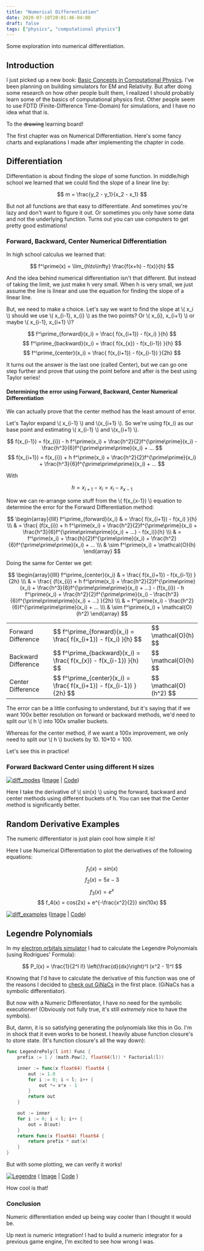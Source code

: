 ```yaml
---
title: "Numerical Differentiation"
date: 2020-07-10T20:01:46-04:00
draft: false
tags: ["physics", "computational physics"]
---
```


Some exploration into numerical differentiation.

<!--more-->

## Introduction 

I just picked up a new book: [Basic Concepts in Computational Physics](https://www.amazon.com/Concepts-Computational-Physics-Benjamin-Stickler/dp/3319272632/). I've been planning on building simulators for EM and Relativity. But after doing some research on how other people built them, I realized I should probably learn some of the basics of computational physics first. Other people seem to use FDTD (Finite-Difference Time-Domain) for simulations, and I have no idea what that is. 

To the <s>drawing</s> learning board!

The first chapter was on Numerical Differentiation. Here's some fancy charts and explanations I made after implementing the chapter in code.

## Differentiation

Differentiation is about finding the slope of some function. In middle/high school we learned that we could find the slope of a linear line by:

$$ m = \frac{y_2 - y_1}{x_2 - x_1} $$

But not all functions are that easy to differentiate. And sometimes you're lazy and don't want to figure it out. Or sometimes you only have some data and not the underlying function. Turns out you can use computers to get pretty good estimations!

### Forward, Backward, Center Numerical Differentiation

In high school calculus we learned that:

$$ f^\prime(x) = \lim_{h\to\infty} \frac{f(x+h) - f(x)}{h} $$

And the idea behind numerical differentiation isn't that different. But instead of taking the limit, we just make h very small. When h is very small, we just assume the line is linear and use the equation for finding the slope of a linear line.

But, we need to make a choice. Let's say we want to find the slope at \\( x_i \\) should we use \\( x_{i-1}, x_{i} \\) as the two points? Or \\( x_{i}, x_{i+1} \\) or maybe \\( x_{i-1}, x_{i+1} \\)?


$$ f^\prime_{forward}(x_i) = \frac{ f(x_{i+1}) - f(x_i) }{h} $$
$$ f^\prime_{backward}(x_i) = \frac{ f(x_{x}) - f(x_{i-1}) }{h} $$
$$ f^\prime_{center}(x_i) = \frac{ f(x_{i+1}) - f(x_{i-1}) }{2h} $$

It turns out the answer is the last one (called Center), but we can go one step further and prove that using the point before and after is the best using Taylor series!

#### Determining the error using Forward, Backward, Center Numerical Differentiation

We can actually prove that the center method has the least amount of error. 

Let's Taylor expand \\( x_{i-1} \\) and \\(x_{i+1} \\). So we're using f(x_i) as our base point and estimating \\( x_{i-1} \\) and \\(x_{i+1} \\).

$$ f(x_{i-1}) = f(x_{i}) - h f^\prime(x_i) + \frac{h^2}{2}f^{\prime\prime}(x_i) - \frac{h^3}{6}f^{\prime\prime\prime}(x_i) + ... $$
$$ f(x_{i+1}) = f(x_{i}) + h f^\prime(x_i) + \frac{h^2}{2}f^{\prime\prime}(x_i) + \frac{h^3}{6}f^{\prime\prime\prime}(x_i) + ... $$

With

$$ h = x_{i+1} - x_i = x_i - x_{x-1} $$

Now we can re-arrange some stuff from the \\( f(x_{x-1}) \\) equation to determine the error for the Forward Differentiation method:

$$ \begin{array}{llll} f^\prime_{forward}(x_i) 
& = \frac{ f(x_{i+1}) - f(x_i) }{h} \\\ 
& = \frac{ (f(x_{i}) + h f^\prime(x_i) + \frac{h^2}{2}f^{\prime\prime}(x_i) + \frac{h^3}{6}f^{\prime\prime\prime}(x_i) + ...) - f(x_i)}{h} \\\ 
& = f^\prime(x_i) + \frac{h}{2}f^{\prime\prime}(x_i) + \frac{h^2}{6}f^{\prime\prime\prime}(x_i) + ... \\\ 
& \sim  f^\prime(x_i) + \mathcal{O}(h) \end{array} $$

Doing the same for Center we get:

$$ \begin{array}{llll} f^\prime_{center}(x_i) 
& = \frac{ f(x_{i+1}) - f(x_{i-1}) }{2h} \\\ 
& = \frac{ (f(x_{i}) + h f^\prime(x_i) + \frac{h^2}{2}f^{\prime\prime}(x_i) + \frac{h^3}{6}f^{\prime\prime\prime}(x_i) + ...) - (f(x_{i}) - h f^\prime(x_i) + \frac{h^2}{2}f^{\prime\prime}(x_i) - \frac{h^3}{6}f^{\prime\prime\prime}(x_i) + ...) }{2h} \\\ 
& = f^\prime(x_i) - \frac{h^2}{6}f^{\prime\prime\prime}(x_i) + ... \\\ 
& \sim  f^\prime(x_i) + \mathcal{O}(h^2) \end{array} $$


<table>
    <tr>
        <td>
            Forward Difference
        </td>
        <td>
    $$ f^\prime_{forward}(x_i) = \frac{ f(x_{i+1}) - f(x_i) }{h} $$
        </td>
        <td>
            $$ \mathcal{O}(h) $$
        </td>
    </tr>
    <tr>
        <td>
            Backward Difference
        </td>
        <td>
    $$ f^\prime_{backward}(x_i) = \frac{ f(x_{x}) - f(x_{i-1}) }{h} $$
        </td>
        <td>
            $$ \mathcal{O}(h) $$
        </td>
    </tr>
     <tr>
        <td>
            Center Difference
        </td>
        <td>
    $$ f^\prime_{center}(x_i) = \frac{ f(x_{i+1}) - f(x_{i-1}) }{2h} $$
        </td>
        <td>
            $$ \mathcal{O}(h^2) $$
        </td>
    </tr>
</table>

The error can be a little confusing to understand, but it's saying that if we want 100x better resolution on forward or backward methods, we'd need to split our \\( h \\) into 100x smaller buckets. 

Whereas for the center method, if we want a 100x improvement, we only need to split our \\( h \\) buckets by 10. 10*10 = 100.

Let's see this in practice!

### Forward Backward Center using different H sizes

[![diff_modes](/multiple_h.png)](https://github.com/c0nrad/csim/blob/master/examples/diff_modes/multiple_h.png?raw=true)
([Image](https://github.com/c0nrad/csim/blob/master/examples/diff_modes/multiple_h.png) | [Code](https://github.com/c0nrad/csim/blob/master/examples/diff_modes/diff_modes.go))

Here I take the derivative of \\( sin(x) \\) using the forward, backward and center methods using different buckets of h. You can see that the Center method is significantly better.

## Random Derivative Examples

The numeric differentiator is just plain cool how simple it is!

Here I use Numerical Differentiation to plot the derivatives of the following equations:

$$ f_1(x) = sin(x) $$
$$ f_2(x) = 5x -3 $$
$$ f_3(x) = e^x $$
$$ f_4(x) = cos(2x) + e^{-\frac{x^2}{2}} sin(10x) $$ 

[![diff_examples](https://raw.githubusercontent.com/c0nrad/csim/master/examples/diff_examples/diff_examples.png)](https://github.com/c0nrad/csim/blob/master/examples/diff_examples/diff_examples.png?raw=true)
([Image](https://github.com/c0nrad/csim/blob/master/examples/diff_modes/multiple_h.png) | [Code](https://github.com/c0nrad/csim/blob/master/examples/diff_examples/diff_examples.go))

## Legendre Polynomials

In my [electron orbitals simulator](https://blog.c0nrad.io/posts/hydrogen-pt1/) I had to calculate the Legendre Polynomials (using Rodrigues' Formula):

$$ P_l(x) = \frac{1}{2^l l!} \left(\frac{d}{dx}\right)^l (x^2 - 1)^l $$ 

Knowing that I'd have to calculate the derivative of this function was one of the reasons I decided to [check out GiNaCs](https://blog.c0nrad.io/posts/ginac-on-macos/) in the first place. (GiNaCs has a symbolic differentiator).

But now with a Numeric Differentiator, I have no need for the symbolic executioner! (Obviously not fully true, it's still _extremely_ nice to have the symbols).

But, damn, it is so satisfying generating the polynomials like this in Go. I'm in shock that it even works to be honest. I heavily abuse function closure's to store state. (It's function closure's all the way down):

```Go
func LegendrePoly(l int) Func {
	prefix := 1 / (math.Pow(2, float64(l)) * Factorial(l))

	inner := func(x float64) float64 {
		out := 1.0
		for i := 0; i < l; i++ {
			out *= x*x - 1
		}
		return out
	}

	out := inner
	for i := 0; i < l; i++ {
		out = D(out)
	}
	return func(x float64) float64 {
		return prefix * out(x)
	}
}
```

But with some plotting, we can verify it works!

[![Legendre](https://github.com/c0nrad/csim/blob/master/examples/legendre/legendre.png?raw=true)](https://github.com/c0nrad/csim/blob/master/examples/legendre/legendre.png?raw=true)
( [Image](https://github.com/c0nrad/csim/blob/master/examples/legendre/legendre.png?raw=true) | [Code](https://github.com/c0nrad/csim/blob/master/examples/legendre/legendre.go) )

How cool is that! 

### Conclusion

Numeric differentiation ended up being way cooler than I thought it would be. 

Up next is numeric integration! I had to build a numeric integrator for a previous game engine, I'm excited to see how wrong I was. 